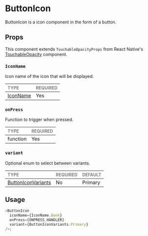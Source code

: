 # ButtonIcon

ButtonIcon is a icon component in the form of a button.

## Props

This component extends `TouchableOpacityProps` from React Native's [TouchableOpacity](https://reactnative.dev/docs/touchableopacity) component.

### `IconName`

Icon name of the icon that will be displayed.

| <span style="color:gray;font-size:14px">TYPE</span> | <span style="color:gray;font-size:14px">REQUIRED</span> |
| :-------------------------------------------------- | :------------------------------------------------------ |
| [IconName](../Icons/Icon.types.ts)               | Yes                                                     |

### `onPress`

Function to trigger when pressed.

| <span style="color:gray;font-size:14px">TYPE</span> | <span style="color:gray;font-size:14px">REQUIRED</span> |
| :-------------------------------------------------- | :------------------------------------------------------ |
| function                                            | Yes                                                     |

### `variant`

Optional enum to select between variants.

| <span style="color:gray;font-size:14px">TYPE</span> | <span style="color:gray;font-size:14px">REQUIRED</span> | <span style="color:gray;font-size:14px">DEFAULT</span> |
| :-------------------------------------------------- | :------------------------------------------------------ | :----------------------------------------------------- |
| [ButtonIconVariants](./ButtonIcon.types.ts)       | No                                                      | Primary                                                |

## Usage

```javascript
<ButtonIcon
  iconName={IconName.Bank}
  onPress={ONPRESS_HANDLER}
  variant={ButtonIconVariants.Primary}
/>;
```
